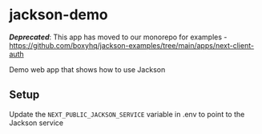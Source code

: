 # jackson-demo

_**Deprecated**_: This app has moved to our monorepo for examples - https://github.com/boxyhq/jackson-examples/tree/main/apps/next-client-auth

Demo web app that shows how to use Jackson

## Setup

Update the `NEXT_PUBLIC_JACKSON_SERVICE` variable in .env to point to the Jackson service

